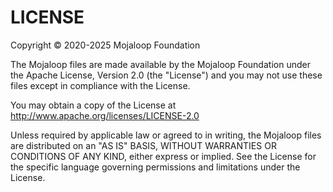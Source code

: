 # LICENSE

Copyright © 2020-2025 Mojaloop Foundation

The Mojaloop files are made available by the Mojaloop Foundation under the Apache License, Version 2.0 (the "License") and you may not use these files except in compliance with the License.

You may obtain a copy of the License at http://www.apache.org/licenses/LICENSE-2.0

Unless required by applicable law or agreed to in writing, the Mojaloop files are distributed on an "AS IS" BASIS, WITHOUT WARRANTIES OR CONDITIONS OF ANY KIND, either express or implied. See the License for the specific language governing permissions and limitations under the License.
